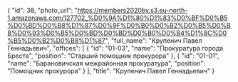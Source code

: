 {
    "id": 38,
    "photo_url": "https://members2020by.s3.eu-north-1.amazonaws.com/127702_%D0%9A%D1%80%D1%83%D0%BF%D0%B5%D0%BD%D0%B8%D1%87%D0%9F%D0%B0%D0%B2%D0%B5%D0%BB%D0%93%D0%B5%D0%BD%D0%BD%D0%B0%D0%B4%D1%8C%D0%B5%D0%B2%D0%B8%D1%87",
    "full_name": "Крупенич Павел Геннадьевич",
    "offices": [
        {
            "id": "01-03",
            "name": "Прокуратура города Бреста",
            "position": "Старший помощник прокурора"
        },
        {
            "id": "01-01",
            "name": "Барановичская межрайонная прокуратура",
            "position": "Помощник прокурора"
        }
    ],
    "title": "Крупенич Павел Геннадьевич"
}